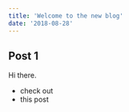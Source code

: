 ```yaml
---
title: 'Welcome to the new blog'
date: '2018-08-28'
---
```


## Post 1

Hi there.

- check out
- this post
